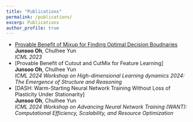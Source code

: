 ```yaml
---
title: "Publications"
permalink: /publications/
excerp: Publications
author_profile: true
---
```


*  [Provable Benefit of Mixup for Finding Optimal Decision Boudnaries](https://arxiv.org/abs/2306.00267) <br> **Junsoo Oh**, Chulhee Yun <br>*ICML 2023*
*  [Provable Benefit of Cutout and CutMix for Feature Learning] <br> **Junsoo Oh**, Chulhee Yun <br>*ICML 2024 Workshop on High-dimensional Learning dynamics 2024: The Emergence of Structure and Reasoning*
*  [DASH: Warm-Starting Neural Network Training Without Loss of Plasticity Under Stationarity] <br> **Junsoo Oh**, Chulhee Yun <br>*ICML 2024 Workshop on Advancing Neural Network Training (WANT): Computational Efficiency, Scalability, and Resource Optimization*
